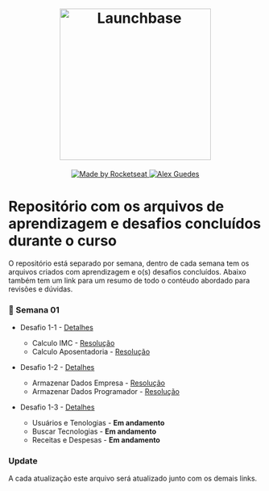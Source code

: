 <h1 align="center">
    <img alt="Launchbase" src="https://storage.googleapis.com/golden-wind/bootcamp-launchbase/logo.png" width="300px" />
</h1>

<p align="center">

  <a href="https://rocketseat.com.br">
    <img alt="Made by Rocketseat" src="https://img.shields.io/badge/made%20by-Rocketseat-%23F8952D">
  </a>

  <a href="https://www.linkedin.com/in/alex-guedes-04091a180/">
    <img alt="Alex Guedes" src="https://img.shields.io/badge/Alex%20Guedes-In-blue">
  </a>  

</p>

# Repositório com os arquivos de aprendizagem e desafios concluídos durante o curso
O repositório está separado por semana, dentro de cada semana tem os arquivos criados com aprendizagem e o(s) desafios concluídos.
Abaixo também tem um link para um resumo de todo o contéudo abordado para revisões e dúvidas.

### :calendar: Semana 01
- Desafio 1-1 - [Detalhes](https://github.com/Rocketseat/bootcamp-launchbase-desafios-01/blob/master/desafios/01-1-primeiros-passos-com-js.md)
  - Calculo IMC - [Resolução](https://github.com/Alexguedes18/Rocketseat-LaunchBase/blob/master/desafios/01-1-imc.js)
  - Calculo Aposentadoria - [Resolução](https://github.com/Alexguedes18/Rocketseat-LaunchBase/blob/master/desafios/01-1-aposentadoria.js)

- Desafio 1-2 - [Detalhes](https://github.com/Rocketseat/bootcamp-launchbase-desafios-01/blob/master/desafios/01-2-lidando-com-objetos-e-vetores.md)
  - Armazenar Dados Empresa - [Resolução](https://github.com/Alexguedes18/Rocketseat-LaunchBase/blob/master/desafios/01-2-empresa.js)
  - Armazenar Dados Programador - [Resolução](https://github.com/Alexguedes18/Rocketseat-LaunchBase/blob/master/desafios/01-2-programador.js)

- Desafio 1-3 - [Detalhes](https://github.com/Rocketseat/bootcamp-launchbase-desafios-01/blob/master/desafios/01-3-funcoes-e-estruturas-de-repeticao.md)
  - Usuários e Tenologias - **Em andamento**
  - Buscar Tecnologias - **Em andamento**
  - Receitas e Despesas - **Em andamento**


### Update
A cada atualização este arquivo será atualizado junto com os demais links.
